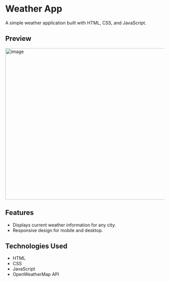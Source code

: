 # Weather App

A simple weather application built with HTML, CSS, and JavaScript. 

## Preview

<img width="626" height="479" alt="image" src="https://github.com/user-attachments/assets/b6d758a1-00a3-4674-b71c-61a0e6e156e3" />


## Features

- Displays current weather information for any city.  
- Responsive design for mobile and desktop.  

## Technologies Used

- HTML  
- CSS  
- JavaScript  
- OpenWeatherMap API  

